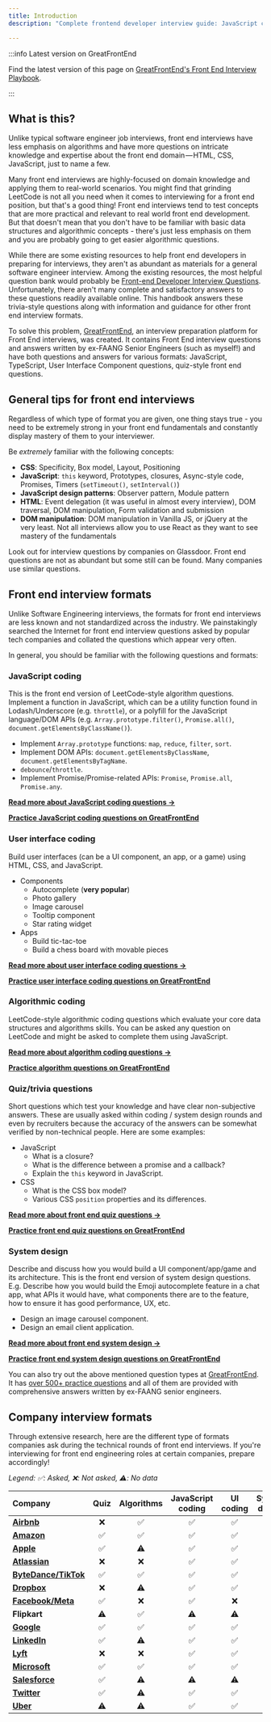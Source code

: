```yaml
---
title: Introduction
description: "Complete frontend developer interview guide: JavaScript coding questions, UI components, system design, quiz prep & expert tips from ex FAANG engineers."

---
```


:::info Latest version on GreatFrontEnd

Find the latest version of this page on [GreatFrontEnd's Front End Interview Playbook](https://www.greatfrontend.com/front-end-interview-playbook/introduction?utm_source=frontendinterviewhandbook&utm_medium=referral&gnrs=frontendinterviewhandbook).

:::

## What is this?

Unlike typical software engineer job interviews, front end interviews have less emphasis on algorithms and have more questions on intricate knowledge and expertise about the front end domain — HTML, CSS, JavaScript, just to name a few.

Many front end interviews are highly-focused on domain knowledge and applying them to real-world scenarios. You might find that grinding LeetCode is not all you need when it comes to interviewing for a front end position, but that's a good thing! Front end interviews tend to test concepts that are more practical and relevant to real world front end development. But that doesn't mean that you don't have to be familiar with basic data structures and algorithmic concepts - there's just less emphasis on them and you are probably going to get easier algorithmic questions.

While there are some existing resources to help front end developers in preparing for interviews, they aren't as abundant as materials for a general software engineer interview. Among the existing resources, the most helpful question bank would probably be [Front-end Developer Interview Questions](https://github.com/h5bp/Front-end-Developer-Interview-Questions). Unfortunately, there aren't many complete and satisfactory answers to these questions readily available online. This handbook answers these trivia-style questions along with information and guidance for other front end interview formats.

To solve this problem, [GreatFrontEnd](https://www.greatfrontend.com?utm_source=frontendinterviewhandbook&utm_medium=referral&gnrs=frontendinterviewhandbook), an interview preparation platform for Front End interviews, was created. It contains Front End interview questions and answers written by ex-FAANG Senior Engineers (such as myself!) and have both questions and answers for various formats: JavaScript, TypeScript, User Interface Component questions, quiz-style front end questions.

## General tips for front end interviews

Regardless of which type of format you are given, one thing stays true - you need to be extremely strong in your front end fundamentals and constantly display mastery of them to your interviewer.

Be _extremely_ familiar with the following concepts:

- **CSS**: Specificity, Box model, Layout, Positioning
- **JavaScript**: `this` keyword, Prototypes, closures, Async-style code, Promises, Timers (`setTimeout()`, `setInterval()`)
- **JavaScript design patterns**: Observer pattern, Module pattern
- **HTML**: Event delegation (it was useful in almost every interview), DOM traversal, DOM manipulation, Form validation and submission
- **DOM manipulation**: DOM manipulation in Vanilla JS, or jQuery at the very least. Not all interviews allow you to use React as they want to see mastery of the fundamentals

Look out for interview questions by companies on Glassdoor. Front end questions are not as abundant but some still can be found. Many companies use similar questions.

## Front end interview formats

Unlike Software Engineering interviews, the formats for front end interviews are less known and not standardized across the industry. We painstakingly searched the Internet for front end interview questions asked by popular tech companies and collated the questions which appear very often. 

In general, you should be familiar with the following questions and formats:

### JavaScript coding

This is the front end version of LeetCode-style algorithm questions. Implement a function in JavaScript, which can be a utility function found in Lodash/Underscore (e.g. `throttle`), or a polyfill for the JavaScript language/DOM APIs (e.g. `Array.prototype.filter()`, `Promise.all()`, `document.getElementsByClassName()`).

- Implement `Array.prototype` functions: `map`, `reduce`, `filter`, `sort`.
- Implement DOM APIs: `document.getElementsByClassName`, `document.getElementsByTagName`.
- `debounce`/`throttle`.
- Implement Promise/Promise-related APIs: `Promise`, `Promise.all`, `Promise.any`.

[**Read more about JavaScript coding questions →**](./javascript-utility-function.md)

[**Practice JavaScript coding questions on GreatFrontEnd**](https://www.greatfrontend.com/questions/formats/javascript-functions?utm_source=frontendinterviewhandbook&utm_medium=referral&gnrs=frontendinterviewhandbook)

### User interface coding

Build user interfaces (can be a UI component, an app, or a game) using HTML, CSS, and JavaScript.

- Components
  - Autocomplete (**very popular**)
  - Photo gallery
  - Image carousel
  - Tooltip component
  - Star rating widget
- Apps
  - Build tic-tac-toe
  - Build a chess board with movable pieces

[**Read more about user interface coding questions →**](./build-front-end-user-interfaces.md)

[**Practice user interface coding questions on GreatFrontEnd**](https://www.greatfrontend.com/questions/formats/ui-coding?utm_source=frontendinterviewhandbook&utm_medium=referral&gnrs=frontendinterviewhandbook)

### Algorithmic coding

LeetCode-style algorithmic coding questions which evaluate your core data structures and algorithms skills. You can be asked any question on LeetCode and might be asked to complete them using JavaScript.

[**Read more about algorithm coding questions →**](./algorithms.md)

[**Practice algorithm questions on GreatFrontEnd**](https://www.greatfrontend.com/questions/formats/algo-coding?utm_source=frontendinterviewhandbook&utm_medium=referral&gnrs=frontendinterviewhandbook)

### Quiz/trivia questions

Short questions which test your knowledge and have clear non-subjective answers. These are usually asked within coding / system design rounds and even by recruiters because the accuracy of the answers can be somewhat verified by non-technical people. Here are some examples:

- JavaScript
  - What is a closure?
  - What is the difference between a promise and a callback?
  - Explain the `this` keyword in JavaScript.
- CSS
  - What is the CSS box model?
  - Various CSS `position` properties and its differences.

[**Read more about front end quiz questions →**](./trivia.md)

[**Practice front end quiz questions on GreatFrontEnd**](https://www.greatfrontend.com/questions/quiz?utm_source=frontendinterviewhandbook&utm_medium=referral&gnrs=frontendinterviewhandbook)

### System design

Describe and discuss how you would build a UI component/app/game and its architecture. This is the front end version of system design questions. E.g. Describe how you would build the Emoji autocomplete feature in a chat app, what APIs it would have, what components there are to the feature, how to ensure it has good performance, UX, etc.

- Design an image carousel component.
- Design an email client application.

[**Read more about front end system design →**](./front-end-system-design.md)

[**Practice front end system design questions on GreatFrontEnd**](https://www.greatfrontend.com/questions/system-design?utm_source=frontendinterviewhandbook&utm_medium=referral&gnrs=frontendinterviewhandbook)

You can also try out the above mentioned question types at [GreatFrontEnd](https://www.greatfrontend.com?utm_source=frontendinterviewhandbook&utm_medium=referral&gnrs=frontendinterviewhandbook). It has [over 500+ practice questions](https://www.greatfrontend.com/questions?utm_source=frontendinterviewhandbook&utm_medium=referral&gnrs=frontendinterviewhandbook) and all of them are provided with comprehensive answers written by ex-FAANG senior engineers.

## Company interview formats

Through extensive research, here are the different type of formats companies ask during the technical rounds of front end interviews. If you're interviewing for front end engineering roles at certain companies, prepare accordingly!

_Legend: ✅: Asked, ❌: Not asked, ⚠️: No data_

| Company | Quiz | Algorithms | JavaScript coding | UI coding | System design |
| :-- | :-: | :-: | :-: | :-: | :-: |
| [**Airbnb**](./companies/airbnb-front-end-interview-questions.md) | ❌ | ✅ | ✅ | ✅ | ✅ |
| [**Amazon**](./companies/amazon-front-end-interview-questions.md) | ✅ | ✅ | ✅ | ✅ | ✅ |
| [**Apple**](./companies/apple-front-end-interview-questions.md) | ✅ | ⚠️ | ✅ | ✅ | ⚠️ |
| [**Atlassian**](./companies/atlassian-front-end-interview-questions.md) | ❌ | ❌ | ✅ | ✅ | ✅ |
| [**ByteDance/TikTok**](./companies/bytedance-tiktok-front-end-interview-questions.md) | ✅ | ✅ | ✅ | ✅ | ❌ |
| [**Dropbox**](./companies/dropbox-front-end-interview-questions.md) | ❌ | ⚠️ | ✅ | ✅ | ✅ |
| [**Facebook/Meta**](./companies/meta-front-end-interview-questions.md) | ✅ | ❌ | ✅ | ❌ | ✅ |
| **Flipkart** | ⚠️ | ✅ | ⚠️ | ⚠️ | ⚠️ |
| [**Google**](./companies/google-front-end-interview-questions.md) | ✅ | ✅ | ✅ | ✅ | ✅ |
| [**LinkedIn**](./companies/linkedin-front-end-interview-questions.md) | ✅ | ⚠️ | ✅ | ✅ | ⚠️ |
| [**Lyft**](./companies/lyft-front-end-interview-questions.md) | ❌ | ❌ | ✅ | ✅ | ✅ |
| [**Microsoft**](./companies/microsoft-front-end-interview-questions.md) | ✅ | ✅ | ✅ | ✅ | ✅ |
| [**Salesforce**](./companies/salesforce-front-end-interview-questions.md) | ✅ | ⚠️ | ⚠️ | ⚠️ | ⚠️ |
| [**Twitter**](./companies/twitter-front-end-interview-questions.md) | ✅ | ⚠️ | ✅ | ✅ | ⚠️ |
| [**Uber**](./companies/uber-front-end-interview-questions.md) | ⚠️ | ⚠️ | ✅ | ✅ | ⚠️ |
